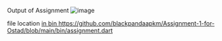 Output of Assignment 
![image](https://github.com/blackpandaapkm/Assignment-1-for-Ostad/assets/97750732/7d61a20a-9b00-46af-a352-237d4e14c55d)

file location [in bin ](https://github.com/blackpandaapkm/Assignment-1-for-Ostad/blob/main/bin/assignment.dart)https://github.com/blackpandaapkm/Assignment-1-for-Ostad/blob/main/bin/assignment.dart
